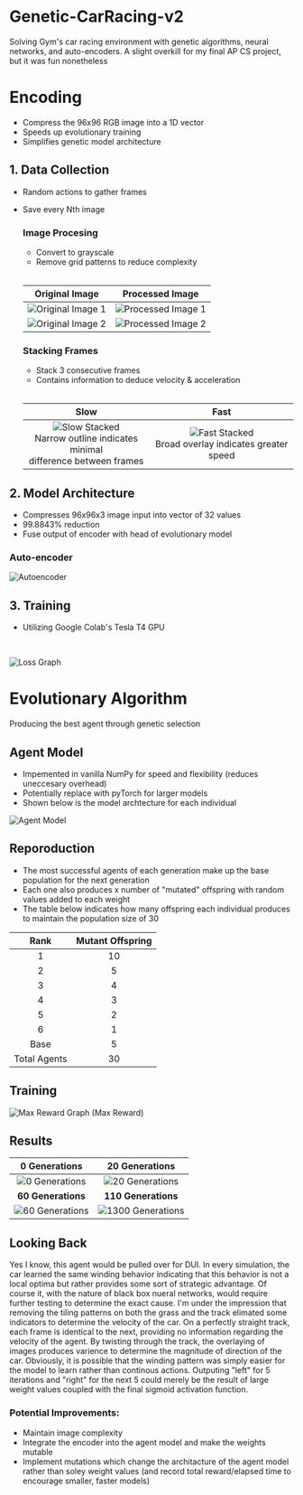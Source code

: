 # Genetic-CarRacing-v2
Solving Gym's car racing environment with genetic algorithms, neural networks, and auto-encoders. A slight overkill for my final AP CS project, but it was fun nonetheless

# Encoding
- Compress the 96x96 RGB image into a 1D vector
- Speeds up evolutionary training 
- Simplifies genetic model architecture

## 1. Data Collection
- Random actions to gather frames
- Save every Nth image
  ### Image Procesing
  - Convert to grayscale
  - Remove grid patterns to reduce complexity
  <br>

  | Original Image | Processed Image |
  | :----------------: | :----------------: |
  | ![Original Image 1](media/original1.png) | ![Processed Image 1](media/processed1.png) |
  | ![Original Image 2](media/original2.png) | ![Processed Image 2](media/processed2.png) |




  ### Stacking Frames
  - Stack 3 consecutive frames
  - Contains information to deduce velocity & acceleration
  
  <br>
  
  | Slow | Fast |
  | :----------------: | :----------------: |
  | ![Slow Stacked](media/slow_stacked.png) <br>Narrow outline indicates minimal <br> difference between frames| ![Fast Stacked](media/fast_stacked.png) <br>Broad overlay indicates greater speed|

## 2. Model Architecture
- Compresses 96x96x3 image input into vector of 32 values
- 99.8843% reduction
- Fuse output of encoder with head of evolutionary model
### Auto-encoder
![Autoencoder](media/autoencoder.png)

  
## 3. Training
- Utilizing Google Colab's Tesla T4 GPU
<br>

![Loss Graph](media/loss_chart.png)

# Evolutionary Algorithm
Producing the best agent through genetic selection

## Agent Model
  - Impemented in vanilla NumPy for speed and flexibility (reduces uneccesary overhead)
  - Potentially replace with pyTorch for larger models 
  - Shown below is the model archtecture for each individual

![Agent Model](media/agent_model.png)



## Reporoduction
  - The most successful agents of each generation make up the base population for the next generation
  - Each one also produces x number of "mutated" offspring with random values added to each weight
  - The table below indicates how many offspring each individual produces to maintain the population size of 30


Rank   | Mutant Offspring
| :------------: | :-------------: |
|1      |        10        |
|2      |        5         |
|3      |        4         |
|4      |        3         |
|5      |        2         |
|6      |        1         |
|Base      |        5         |
|Total Agents      |        30         |




## Training
![Max Reward Graph](media/reward_chart.png)
(Max Reward)

## Results

| <center>**0 Generations**</center> | <center>**20 Generations**</center> |
| :------------: | :-------------: |
| ![0 Generations](media/runs/test1.gif) | ![20 Generations](media/runs/test20.gif) |
| <center>**60 Generations**</center> | <center>**110 Generations**</center> |
| ![60 Generations](media/runs/test50.gif) | ![1300 Generations](media/runs/test130.gif) |



## Looking Back
  Yes I know, this agent would be pulled over for DUI. In every simulation, the car learned the same winding behavior indicating that this behavior is not a local optima but rather provides some sort of strategic advantage. Of course it, with the nature of black box nueral networks, would require further testing to determine the exact cause. I'm under the impression that removing the tiling patterns on both the grass and the track elimated some indicators to determine the velocity of the car. On a perfectly straight track, each frame is identical to the next, providing no information regarding the velocity of the agent. By twisting through the track, the overlaying of images produces varience to determine the magnitude of direction of the car. Obviously, it is possible that the winding pattern was simply easier for the model to learn rather than continous actions. Outputing "left" for 5 iterations and "right" for the next 5 could merely be the result of large weight values coupled with the final sigmoid activation function.
  
  ### Potential Improvements:
  - Maintain image complexity 
  - Integrate the encoder into the agent model and make the weights mutable
  - Implement mutations which change the architacture of the agent model rather than soley weight values (and record total reward/elapsed time to encourage smaller, faster models)


  

